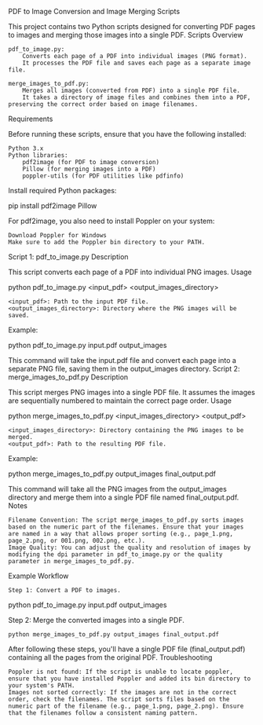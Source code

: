 PDF to Image Conversion and Image Merging Scripts

This project contains two Python scripts designed for converting PDF pages to images and merging those images into a single PDF.
Scripts Overview

    pdf_to_image.py:
        Converts each page of a PDF into individual images (PNG format).
        It processes the PDF file and saves each page as a separate image file.

    merge_images_to_pdf.py:
        Merges all images (converted from PDF) into a single PDF file.
        It takes a directory of image files and combines them into a PDF, preserving the correct order based on image filenames.

Requirements

Before running these scripts, ensure that you have the following installed:

    Python 3.x
    Python libraries:
        pdf2image (for PDF to image conversion)
        Pillow (for merging images into a PDF)
        poppler-utils (for PDF utilities like pdfinfo)

Install required Python packages:

pip install pdf2image Pillow

For pdf2image, you also need to install Poppler on your system:

    Download Poppler for Windows
    Make sure to add the Poppler bin directory to your PATH.

Script 1: pdf_to_image.py
Description

This script converts each page of a PDF into individual PNG images.
Usage

python pdf_to_image.py <input_pdf> <output_images_directory>

    <input_pdf>: Path to the input PDF file.
    <output_images_directory>: Directory where the PNG images will be saved.

Example:

python pdf_to_image.py input.pdf output_images

This command will take the input.pdf file and convert each page into a separate PNG file, saving them in the output_images directory.
Script 2: merge_images_to_pdf.py
Description

This script merges PNG images into a single PDF file. It assumes the images are sequentially numbered to maintain the correct page order.
Usage

python merge_images_to_pdf.py <input_images_directory> <output_pdf>

    <input_images_directory>: Directory containing the PNG images to be merged.
    <output_pdf>: Path to the resulting PDF file.

Example:

python merge_images_to_pdf.py output_images final_output.pdf

This command will take all the PNG images from the output_images directory and merge them into a single PDF file named final_output.pdf.
Notes

    Filename Convention: The script merge_images_to_pdf.py sorts images based on the numeric part of the filenames. Ensure that your images are named in a way that allows proper sorting (e.g., page_1.png, page_2.png, or 001.png, 002.png, etc.).
    Image Quality: You can adjust the quality and resolution of images by modifying the dpi parameter in pdf_to_image.py or the quality parameter in merge_images_to_pdf.py.

Example Workflow

    Step 1: Convert a PDF to images.

python pdf_to_image.py input.pdf output_images

Step 2: Merge the converted images into a single PDF.

    python merge_images_to_pdf.py output_images final_output.pdf

After following these steps, you'll have a single PDF file (final_output.pdf) containing all the pages from the original PDF.
Troubleshooting

    Poppler is not found: If the script is unable to locate poppler, ensure that you have installed Poppler and added its bin directory to your system's PATH.
    Images not sorted correctly: If the images are not in the correct order, check the filenames. The script sorts files based on the numeric part of the filename (e.g., page_1.png, page_2.png). Ensure that the filenames follow a consistent naming pattern.

